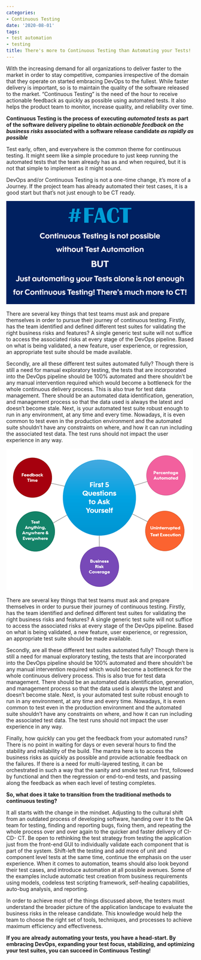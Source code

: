 ```yaml
---
categories:
- Continuous Testing
date: '2020-08-01'
tags:
- test automation
- testing
title: There's more to Continuous Testing than Automating your Tests!
---
```


With the increasing demand for all organizations to deliver faster to the
market in order to stay competitive, companies irrespective of the domain that
they operate on started embracing DevOps to the fullest. While faster delivery
is important, so is to maintain the quality of the software released to the
market. “Continuous Testing” is the need of the hour to receive actionable
feedback as quickly as possible using automated tests. It also helps the
product team to monitor, increase quality, and reliability over time.

**Continuous Testing is the process of executing _automated tests_ as part of
the software delivery pipeline to obtain _actionable feedback on the business
risks_ associated with a software release candidate _as rapidly as possible_**

Test early, often, and everywhere is the common theme for continuous testing.
It might seem like a simple procedure to just keep running the automated tests
that the team already has as and when required, but it is not that simple to
implement as it might sound.

DevOps and/or Continuous Testing is not a one-time change, it’s more of a
Journey. If the project team has already automated their test cases, it is a
good start but that’s not just enough to be CT ready.

![](./assets/img/posts/continuous-testing-fact.png)

There are several key things that test teams must ask and prepare themselves
in order to pursue their journey of continuous testing. Firstly, has the team
identified and defined different test suites for validating the right business
risks and features? A single generic test suite will not suffice to access the
associated risks at every stage of the DevOps pipeline. Based on what is being
validated, a new feature, user experience, or regression, an appropriate test
suite should be made available.

Secondly, are all these different test suites automated fully? Though there is
still a need for manual exploratory testing, the tests that are incorporated
into the DevOps pipeline should be 100% automated and there shouldn’t be any
manual intervention required which would become a bottleneck for the whole
continuous delivery process. This is also true for test data management. There
should be an automated data identification, generation, and management process
so that the data used is always the latest and doesn’t become stale. Next, is
your automated test suite robust enough to run in any environment, at any time
and every time. Nowadays, it is even common to test even in the production
environment and the automated suite shouldn’t have any constraints on where,
and how it can run including the associated test data. The test runs should
not impact the user experience in any way.

![](./assets/img/posts/continuous-testing-questions.png)

There are several key things that test teams must ask and prepare themselves
in order to pursue their journey of continuous testing. Firstly, has the team
identified and defined different test suites for validating the right business
risks and features? A single generic test suite will not suffice to access the
associated risks at every stage of the DevOps pipeline. Based on what is being
validated, a new feature, user experience, or regression, an appropriate test
suite should be made available.

Secondly, are all these different test suites automated fully? Though there is
still a need for manual exploratory testing, the tests that are incorporated
into the DevOps pipeline should be 100% automated and there shouldn’t be any
manual intervention required which would become a bottleneck for the whole
continuous delivery process. This is also true for test data management. There
should be an automated data identification, generation, and management process
so that the data used is always the latest and doesn’t become stale. Next, is
your automated test suite robust enough to run in any environment, at any time
and every time. Nowadays, it is even common to test even in the production
environment and the automated suite shouldn’t have any constraints on where,
and how it can run including the associated test data. The test runs should
not impact the user experience in any way.

Finally, how quickly can you get the feedback from your automated runs? There
is no point in waiting for days or even several hours to find the stability
and reliability of the build. The mantra here is to access the business risks
as quickly as possible and provide actionable feedback on the failures. If
there is a need for multi-layered testing, it can be orchestrated in such a
way that the sanity and smoke test run first, followed by functional and then
the regression or end-to-end tests, and passing along the feedback as when
each level of testing completes.

**So, what does it take to transition from the traditional methods to
continuous testing?**

It all starts with the change in the mindset. Adjusting to the cultural shift
from an outdated process of developing software, handing over it to the QA
team for testing, finding and reporting bugs, fixing them, and repeating the
whole process over and over again to the quicker and faster delivery of CI-CD-
CT. Be open to rethinking the test strategy from testing the application just
from the front-end GUI to individually validate each component that is part of
the system. Shift-left the testing and add more of unit and component level
tests at the same time, continue the emphasis on the user experience. When it
comes to automation, teams should also look beyond their test cases, and
introduce automation at all possible avenues. Some of the examples include
automatic test creation from business requirements using models, codeless test
scripting framework, self-healing capabilities, auto-bug analysis, and
reporting.

In order to achieve most of the things discussed above, the testers must
understand the broader picture of the application landscape to evaluate the
business risks in the release candidate. This knowledge would help the team to
choose the right set of tools, techniques, and processes to achieve maximum
efficiency and effectiveness.

**If you are already automating your tests, you have a head-start. By
embracing DevOps, expanding your test focus, stabilizing, and optimizing your
test suites, you can succeed in Continuous Testing!**